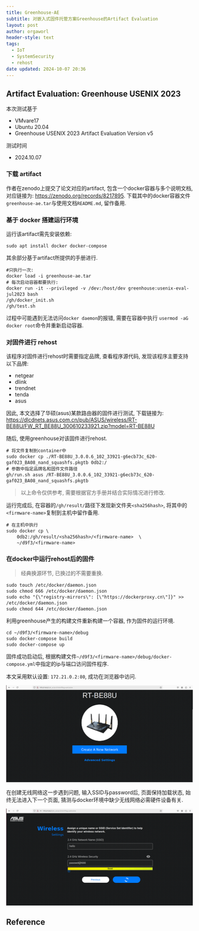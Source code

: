 ```yaml
---
title: Greenhouse-AE
subtitle: 对嵌入式固件托管方案Greenhouse的Artifact Evaluation
layout: post
author: orgaworl
header-style: text
tags:
  - IoT
  - SystemSecurity
  - rehost
date updated: 2024-10-07 20:36
---
```


## Artifact Evaluation: Greenhouse USENIX 2023

本次测试基于

- VMvare17
- Ubuntu 20.04
- Greenhouse USENIX 2023 Artifact Evaluation Version v5

测试时间

- 2024.10.07

### 下载 artifact

作者在zenodo上提交了论文对应的artifact, 包含一个docker容器与多个说明文档, 对应链接为: <https://zenodo.org/records/8217895>.
下载其中的docker容器文件`greenhouse-ae.tar`与使用文档`README.md`, 留作备用.


### 基于 docker 搭建运行环境

运行该artifact需先安装依赖:

```shell
sudo apt install docker docker-compose
```

其余部分基于artifact所提供的手册进行.

```shell
#只执行一次:
docker load -i greenhouse-ae.tar  
# 每次启动容器都要执行:
docker run -it --privileged -v /dev:/host/dev greenhouse:usenix-eval-jul2023 bash 
/gh/docker_init.sh
/gh/test.sh
```

过程中可能遇到无法访问`docker daemon`的报错, 需要在容器中执行 `usermod -aG docker root`命令并重新启动容器.

### 对固件进行 rehost

该程序对固件进行rehost时需要指定品牌, 查看程序源代码, 发现该程序主要支持以下品牌:

- netgear
- dlink
- trendnet
- tenda
- asus

因此, 本文选择了华硕(asus)某款路由器的固件进行测试, 下载链接为:
<https://dlcdnets.asus.com.cn/pub/ASUS/wireless/RT-BE88U/FW_RT_BE88U_300610233921.zip?model=RT-BE88U>

随后, 使用greenhouse对该固件进行rehost.

```shell
# 将文件复制到container中
sudo docker cp ./RT-BE88U_3.0.0.6_102_33921-g6ecb73c_620-gaf023_BA08_nand_squashfs.pkgtb 0db2:/
# 参数中指定品牌名和固件文件路径
gh/run.sh asus /RT-BE88U_3.0.0.6_102_33921-g6ecb73c_620-gaf023_BA08_nand_squashfs.pkgtb
```

> 以上命令仅供参考, 需要根据官方手册并结合实际情况进行修改.

运行完成后, 在容器的`/gh/result/`路径下发现新文件夹`<sha256hash>`, 将其中的`<firmware-name>`复制到主机中留作备用.

```shell
# 在主机中执行
sudo docker cp \ 
	0db2:/gh/result/<sha256hash>/<firmware-name>  \
	~/d9f3/<firmware-name>
```

### 在docker中运行rehost后的固件

> 经典换源环节, 已换过的不需要重换.

```shell
sudo touch /etc/docker/daemon.json
sudo chmod 666 /etc/docker/daemon.json
sudo echo "{\"registry-mirrors\": [\"https://dockerproxy.cn\"]}" >> /etc/docker/daemon.json
sudo chmod 644 /etc/docker/daemon.json
```

利用greenhouse产生的构建文件重新构建一个容器, 作为固件的运行环境.

```shell
cd ~/d9f3/<firmware-name>/debug
sudo docker-compose build
sudo docker-compose up
```

固件成功启动后, 根据构建文件`~/d9f3/<firmware-name>/debug/docker-compose.yml`中指定的ip与端口访问固件程序.

本文采用默认设置: `172.21.0.2:80`, 成功在浏览器中访问.

![](pic/Snipaste_2024-10-07_19-16-45.png)

在创建无线网络这一步遇到问题, 输入SSID与password后, 页面保持加载状态, 始终无法进入下一个页面, 猜测与docker环境中缺少无线网络必需硬件设备有关.

![](pic/Snipaste_2024-10-07_19-59-33.png)

## Reference

[^1]:https://www.usenix.org/biblio-13740

[^2]: https://secartifacts.github.io/usenixsec2023/appendix-files/sec23winterae-final55.pdf

[^3]: https://zenodo.org/records/8026178
